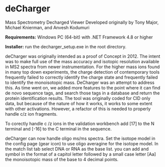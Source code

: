 
# deCharger
Mass Spectrometry Decharged Viewer
Developed originally by Tony Major, Michael Knierman, and Anvesh Kodumuri

<b>Requirements:</b> Windows PC (64-bit) with .NET Framework 4.8 or higher

<b>Installer:</b> run the decharger_setup.exe in the root directory.

deCharger was originally intended as a proof of Concept in 2012.  The intent was to make full use of the mass accuracy and isotopic resolution available in MS2 spectra from newer instrumentation.  For the higher mass ions found in many top down experiments, the charge detection of contemporary tools frequently failed to correctly identify the charge state and frequently failed to identify the monoisotopic mass.  DeCharger was an attempt to address this.  As time went on, we added more features to the point where it can find de novo sequence tags, and search those tags in a database and return the protein identification results.  The tool was originally coded for CID only data, but because of the nature of how it works, it works to some extent with other activations.  However, a refactor of this is needed to properly handle c/z ion fragments. 

To corectly handle c /z ions in the validation workbench add [17] to the N terminal and [-16] to the C terminal in the sequence.

deCharger can now handle oligo ms/ms spectra.  Set the isotope model in the config page (gear icon) to use oligo averagine for the isotope model.  In the match list tab select DNA or RNA as the base list.  you can add and symbol in the format of a capitol letter followed by a small case letter [Aa] <tab> the monoisotopic mass of the base to 4 decimal points.

